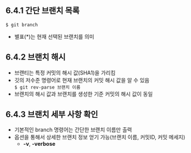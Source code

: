 ## 6.4.1 간단 브랜치 목록
  `$ git branch`
- 별표(*)는 현재 선택된 브랜치를 의미

## 6.4.2 브랜치 해시
- 브랜티는 특정 커밋의 해시 값(SHA1)을 가리킴
- 깃의 저수준 명령어로 현재 브랜치의 커밋 해시 값을 알 수 있음 <br>
  `$ git rev-parse 브랜치 이름`
- 브랜치의 해시 값과 브랜치를 생성한 기준 커밋의 해시 값이 동일

## 6.4.3 브랜치 세부 사항 확인
- 기본적인 branch 명령어는 간단한 브랜치 이름만 출력
- 옵션을 통해서 상세한 브랜치 정보 얻기 가능(브랜치 이름, 커밋ID, 커밋 메세지)
  - **-v**, **-verbose** 
